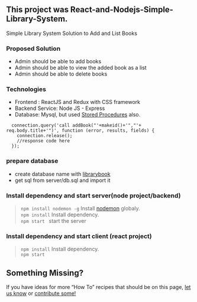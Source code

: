 ## This project was React-and-Nodejs-Simple-Library-System.
Simple Library System Solution to Add and List Books

### Proposed Solution
- Admin should be able to add books
- Admin should be able to view the added book as a list
- Admin should be able to delete books

### Technologies​
- Frontend : ReactJS and Redux with CSS framework
- Backend Service: Node JS - Express
- Database: Mysql, but used [Stored Procedures](https://dev.mysql.com/doc/connector-net/en/connector-net-tutorials-stored-procedures.html) also.
```
  connection.query('call addBook("'+makeid()+'","'+ req.body.title+'")', function (error, results, fields) {
    connection.release();
    //response code here
  });
```
### prepare database

- create database name with [librarybook](https://dev.mysql.com/doc/refman/5.7/en/creating-database.html)
- get sql from  server/db.sql and import it


### Install dependency and start server(node project/backend)
> `npm install nodemon -g`  Install [nodemon](https://www.npmjs.com/package/nodemon) globaly.<br>
> `npm install` Install dependency.<br>
> `npm start ` start the server


### Install dependency and start client (react project)
> `npm install` Install dependency.<br>
> `npm start `

## Something Missing?

If you have ideas for more “How To” recipes that should be on this page, [let us know](https://github.com/sivatharan/React-and-Nodejs-Simple-Library-System/issues) or [contribute some!](https://github.com/sivatharan/React-and-Nodejs-Simple-Library-System/blob/master/README.md)